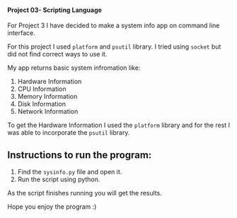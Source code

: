 #### Project 03- Scripting Language

For Project 3 I have decided to make a system info app on command line interface.

For this project I used `platform` and `psutil` library. I tried using `socket` but did not find correct ways to use it.

My app returns basic system infromation like:

1. Hardware Information
2. CPU Information
3. Memory Information
4. Disk Information
5. Network Information

To get the Hardware Information I used the `platform` library and for the rest I was able to incorporate the `psutil` library.

## Instructions to run the program:

1. Find the `sysinfo.py` file and open it.
2. Run the script using python.

As the script finishes running you will get the results.

Hope you enjoy the program :)
